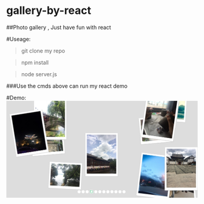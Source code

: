 # gallery-by-react
##Photo gallery , Just have fun with react

#Useage:

> git clone my repo 

> npm install 

> node server.js

###Use the cmds above can run my react demo 

#Demo:
  ![image](https://github.com/CodingJoker/gallery-by-react/raw/master/src/images/example.png)
